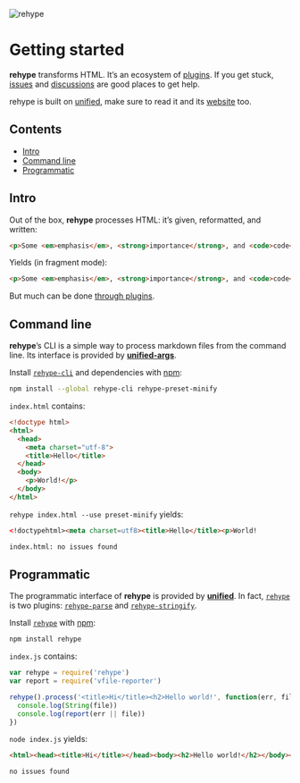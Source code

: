 ![rehype][logo]

# Getting started

**rehype** transforms HTML.
It’s an ecosystem of [plugins][].
If you get stuck, [issues][] and [discussions][] are good places to get help.

rehype is built on [unified][], make sure to read it and its [website][] too.

## Contents

*   [Intro](#intro)
*   [Command line](#command-line)
*   [Programmatic](#programmatic)

## Intro

Out of the box, **rehype** processes HTML: it’s given, reformatted, and
written:

```html
<p>Some <em>emphasis</em>, <strong>importance</strong>, and <code>code</code>.
```

Yields (in fragment mode):

```html
<p>Some <em>emphasis</em>, <strong>importance</strong>, and <code>code</code>.</p>
```

But much can be done [through plugins][plugins].

## Command line

**rehype**’s CLI is a simple way to process markdown files from the
command line.
Its interface is provided by [**unified-args**][unified-args].

Install [`rehype-cli`][cli] and dependencies with [npm][]:

```sh
npm install --global rehype-cli rehype-preset-minify
```

`index.html` contains:

```html
<!doctype html>
<html>
  <head>
    <meta charset="utf-8">
    <title>Hello</title>
  </head>
  <body>
    <p>World!</p>
  </body>
</html>
```

`rehype index.html --use preset-minify` yields:

```html
<!doctypehtml><meta charset=utf8><title>Hello</title><p>World!
```

```txt
index.html: no issues found
```

## Programmatic

The programmatic interface of **rehype** is provided by [**unified**][unified].
In fact, [`rehype`][api] is two plugins:
[`rehype-parse`][parse] and [`rehype-stringify`][stringify].

Install [`rehype`][api] with [npm][]:

```sh
npm install rehype
```

`index.js` contains:

```js
var rehype = require('rehype')
var report = require('vfile-reporter')

rehype().process('<title>Hi</title><h2>Hello world!', function(err, file) {
  console.log(String(file))
  console.log(report(err || file))
})
```

`node index.js` yields:

```html
<html><head><title>Hi</title></head><body><h2>Hello world!</h2></body></html>
```

```txt
no issues found
```

<!-- Definitions -->

[logo]: https://raw.githubusercontent.com/rehypejs/rehype/cb624bd/logo.svg?sanitize=true

[issues]: https://github.com/rehypejs/rehype/issues

[discussions]: https://github.com/rehypejs/rehype/discussions

[npm]: https://docs.npmjs.com/cli/install

[api]: https://github.com/rehypejs/rehype/tree/main/packages/rehype

[plugins]: https://github.com/rehypejs/rehype/tree/main/doc/plugins.md

[unified]: https://github.com/unifiedjs/unified

[website]: https://unifiedjs.com

[parse]: https://github.com/rehypejs/rehype/tree/main/packages/rehype-parse

[stringify]: https://github.com/rehypejs/rehype/tree/main/packages/rehype-stringify

[unified-args]: https://github.com/unifiedjs/unified-args

[cli]: https://github.com/rehypejs/rehype/tree/main/packages/rehype-cli
